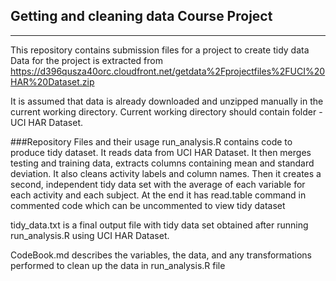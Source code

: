 Getting and cleaning data Course Project
----------------------------------------
----------------------------------------

This repository contains submission files for a project to create tidy data
Data for the project is extracted from 
https://d396qusza40orc.cloudfront.net/getdata%2Fprojectfiles%2FUCI%20HAR%20Dataset.zip 

It is assumed that data is already downloaded and unzipped manually in the current working directory.
Current working directory should contain folder - UCI HAR Dataset.

###Repository Files and their usage
run_analysis.R contains code to produce tidy dataset.
It reads data from UCI HAR Dataset. It then merges testing and training data, extracts columns containing mean and standard deviation. It also cleans activity labels and column names. Then it creates a second, independent tidy data set with the average of each variable for each activity and each subject.
At the end it has read.table command in commented code which can be uncommented to view tidy dataset

tidy_data.txt is a final output file with tidy data set obtained after running run_analysis.R using UCI HAR Dataset.

CodeBook.md describes the variables, the data, and any transformations performed to clean up the data in run_analysis.R file